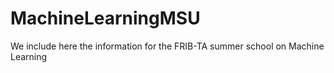 # MachineLearningMSU
We include here the information for the FRIB-TA summer school on Machine Learning
